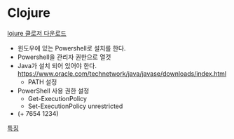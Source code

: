 # Clojure
[lojure 클로저 다운로드](https://clojure.org/)
* 윈도우에 있는 Powershell로 설치를 한다.
* Powershell을 관리자 권한으로 열것
* Java가 설치 되어 있어야 한다. https://www.oracle.com/technetwork/java/javase/downloads/index.html
  * PATH 설정
* PowerShell 사용 권한 설정
  * Get-ExecutionPolicy
  * Set-ExecutionPolicy unrestricted
* (+ 7654 1234)

[특징](https://philoskim.github.io/docs/spec/doc/overview.html)
